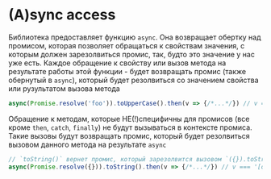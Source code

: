 # (A)sync access

Библиотека предоставляет функцию `async`. Она возвращает обертку над промисом,
которая позволяет обращаться к свойствам значения,
с которым должен зарезолвиться промис, так, будто это значение у нас уже есть.
Каждое обращение к свойству или вызов метода на результате работы этой функции -
будет возвращать промис (также обернутый в `async`), который будет резолвиться со значением свойства или
рузультатом вызова метода

```ts
async(Promise.resolve('foo')).toUpperCase().then(v => {/*...*/}) // v === 'FOO'
```

Обращение к методам, которые НЕ(!)специфичны для промисов (все кроме `then`, `catch`, `finally`)
не будут вызываться в контексте промиса. Такие вызовы будут возвращать промис, который будет резолвиться
вызовом данного метода на результате `async`

```ts
// `toString()` вернет промис, который зарезолвится вызовом `({}).toString()`
async(Promise.resolve({})).toString().then(v => {/*...*/}) // v === '[object Object]'
```
